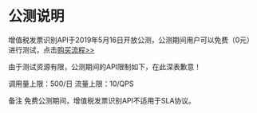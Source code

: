 # 公测说明

增值税发票识别API于2019年5月16日开放公测，公测期间用户可以免费（0元）进行测试，点击[购买流程>>](../Pricing/Purchase-Process.md)

由于测试资源有限，公测期间的API限制如下，在此深表歉意！

调用量上限：500/日 
流量上限：10/QPS

备注
免费公测期间，增值税发票识别API不适用于SLA协议。
